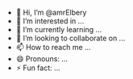 - 👋 Hi, I’m @amrElbery
- 👀 I’m interested in ...
- 🌱 I’m currently learning ...
- 💞️ I’m looking to collaborate on ...
- 📫 How to reach me ...
- 😄 Pronouns: ...
- ⚡ Fun fact: ...

<!---
amrElbery/amrElbery is a ✨ special ✨ repository because its `README.md` (this file) appears on your GitHub profile.
You can click the Preview link to take a look at your changes.
--->
